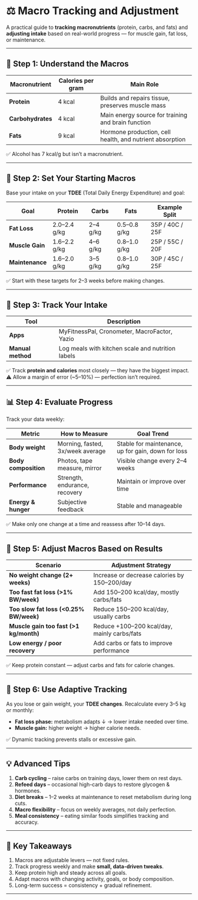 # ⚖️ Macro Tracking and Adjustment

A practical guide to **tracking macronutrients** (protein, carbs, and fats) and **adjusting intake** based on real-world progress — for muscle gain, fat loss, or maintenance.

---

## 🧮 Step 1: Understand the Macros

| Macronutrient | Calories per gram | Main Role |
|----------------|------------------|------------|
| **Protein** | 4 kcal | Builds and repairs tissue, preserves muscle mass |
| **Carbohydrates** | 4 kcal | Main energy source for training and brain function |
| **Fats** | 9 kcal | Hormone production, cell health, and nutrient absorption |

✅ Alcohol has 7 kcal/g but isn’t a macronutrient.

---

## 🎯 Step 2: Set Your Starting Macros

Base your intake on your **TDEE** (Total Daily Energy Expenditure) and goal:

| Goal | Protein | Carbs | Fats | Example Split |
|------|----------|--------|------|----------------|
| **Fat Loss** | 2.0–2.4 g/kg | 2–4 g/kg | 0.5–0.8 g/kg | 35P / 40C / 25F |
| **Muscle Gain** | 1.6–2.2 g/kg | 4–6 g/kg | 0.8–1.0 g/kg | 25P / 55C / 20F |
| **Maintenance** | 1.6–2.0 g/kg | 3–5 g/kg | 0.8–1.0 g/kg | 30P / 45C / 25F |

✅ Start with these targets for 2–3 weeks before making changes.

---

## 📱 Step 3: Track Your Intake

| Tool | Description |
|------|--------------|
| **Apps** | MyFitnessPal, Cronometer, MacroFactor, Yazio |
| **Manual method** | Log meals with kitchen scale and nutrition labels |

✅ Track **protein and calories** most closely — they have the biggest impact.  
⚠️ Allow a margin of error (~5–10%) — perfection isn’t required.

---

## 📊 Step 4: Evaluate Progress

Track your data weekly:

| Metric | How to Measure | Goal Trend |
|---------|----------------|-------------|
| **Body weight** | Morning, fasted, 3x/week average | Stable for maintenance, up for gain, down for loss |
| **Body composition** | Photos, tape measure, mirror | Visible change every 2–4 weeks |
| **Performance** | Strength, endurance, recovery | Maintain or improve over time |
| **Energy & hunger** | Subjective feedback | Stable and manageable |

✅ Make only one change at a time and reassess after 10–14 days.

---

## 🔧 Step 5: Adjust Macros Based on Results

| Scenario | Adjustment Strategy |
|-----------|--------------------|
| **No weight change (2+ weeks)** | Increase or decrease calories by 150–200/day |
| **Too fast fat loss (>1% BW/week)** | Add 150–200 kcal/day, mostly carbs/fats |
| **Too slow fat loss (<0.25% BW/week)** | Reduce 150–200 kcal/day, usually carbs |
| **Muscle gain too fast (>1 kg/month)** | Reduce +100–200 kcal/day, mainly carbs/fats |
| **Low energy / poor recovery** | Add carbs or fats to improve performance |

✅ Keep protein constant — adjust carbs and fats for calorie changes.

---

## 🧠 Step 6: Use Adaptive Tracking

As you lose or gain weight, your **TDEE changes**. Recalculate every 3–5 kg or monthly:
- **Fat loss phase:** metabolism adapts ↓ → lower intake needed over time.  
- **Muscle gain:** higher weight → higher calorie needs.

✅ Dynamic tracking prevents stalls or excessive gain.

---

## 💡 Advanced Tips

1. **Carb cycling** – raise carbs on training days, lower them on rest days.  
2. **Refeed days** – occasional high-carb days to restore glycogen & hormones.  
3. **Diet breaks** – 1–2 weeks at maintenance to reset metabolism during long cuts.  
4. **Macro flexibility** – focus on weekly averages, not daily perfection.  
5. **Meal consistency** – eating similar foods simplifies tracking and accuracy.

---

## 🧩 Key Takeaways

1. Macros are adjustable levers — not fixed rules.  
2. Track progress weekly and make **small, data-driven tweaks**.  
3. Keep protein high and steady across all goals.  
4. Adapt macros with changing activity, goals, or body composition.  
5. Long-term success = consistency + gradual refinement.

---